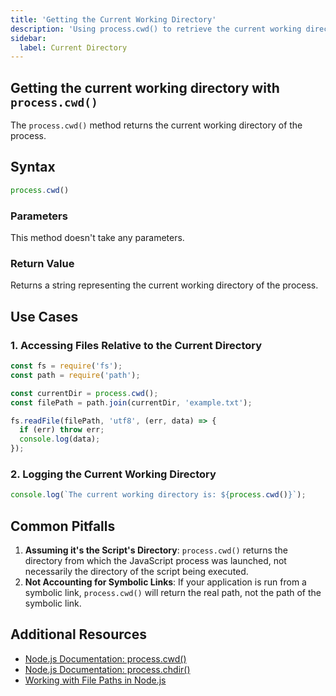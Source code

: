```yaml
---
title: 'Getting the Current Working Directory'
description: 'Using process.cwd() to retrieve the current working directory'
sidebar:
  label: Current Directory
---
```


## Getting the current working directory with `process.cwd()`

The `process.cwd()` method returns the current working directory of the process.

## Syntax

```javascript
process.cwd()
```

### Parameters

This method doesn't take any parameters.

### Return Value

Returns a string representing the current working directory of the process.

## Use Cases

### 1. Accessing Files Relative to the Current Directory

```javascript
const fs = require('fs');
const path = require('path');

const currentDir = process.cwd();
const filePath = path.join(currentDir, 'example.txt');

fs.readFile(filePath, 'utf8', (err, data) => {
  if (err) throw err;
  console.log(data);
});
```

### 2. Logging the Current Working Directory

```javascript
console.log(`The current working directory is: ${process.cwd()}`);
```

## Common Pitfalls

1. **Assuming it's the Script's Directory**: `process.cwd()` returns the directory from which the JavaScript process was launched, not necessarily the directory of the script being executed.
2. **Not Accounting for Symbolic Links**: If your application is run from a symbolic link, `process.cwd()` will return the real path, not the path of the symbolic link.

## Additional Resources

- [Node.js Documentation: process.cwd()](https://nodejs.org/api/process.html#processcwd)
- [Node.js Documentation: process.chdir()](https://nodejs.org/api/process.html#processchdirdirectory)
- [Working with File Paths in Node.js](https://nodejs.org/api/path.html)